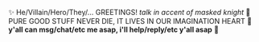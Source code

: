 :sparkles: He/Villain/Hero/They/... 
GREETINGS! *talk in accent of masked knight* :diamond_shape_with_a_dot_inside: 
PURE GOOD STUFF NEVER DIE, IT LIVES IN OUR IMAGINATION HEART
:hibiscus: **y'all can msg/chat/etc me asap, i'll help/reply/etc y'all asap** :sunflower:







